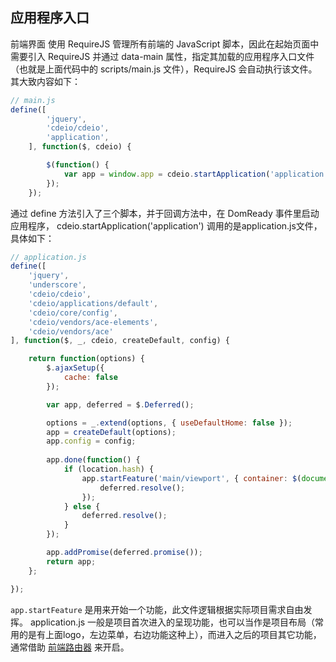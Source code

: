 ## 应用程序入口

前端界面 使用 RequireJS 管理所有前端的 JavaScript 脚本，因此在起始页面中需要引入 RequireJS 并通过 data-main 属性，指定其加载的应用程序入口文件（也就是上面代码中的 scripts/main.js 文件），RequireJS 会自动执行该文件。其大致内容如下：

```js
// main.js
define([
        'jquery',
        'cdeio/cdeio',
        'application',
    ], function($, cdeio) {

        $(function() {
            var app = window.app = cdeio.startApplication('application');
        });
    });
```

通过 define 方法引入了三个脚本，并于回调方法中，在 DomReady 事件里启动应用程序，
cdeio.startApplication('application') 调用的是application.js文件，具体如下：

```js
// application.js
define([
    'jquery',
    'underscore',
    'cdeio/cdeio',
    'cdeio/applications/default',
    'cdeio/core/config',
    'cdeio/vendors/ace-elements',
    'cdeio/vendors/ace'
], function($, _, cdeio, createDefault, config) {

    return function(options) {
        $.ajaxSetup({
            cache: false
        });

        var app, deferred = $.Deferred();

        options = _.extend(options, { useDefaultHome: false });
        app = createDefault(options);
        app.config = config;
        
        app.done(function() {
            if (location.hash) {
                app.startFeature('main/viewport', { container: $(document.body), ignoreExists: true }).done(function() {
                    deferred.resolve();
                });
            } else {
                deferred.resolve();
            }
        });

        app.addPromise(deferred.promise());
        return app;
    };

});

```
`app.startFeature` 是用来开始一个功能，此文件逻辑根据实际项目需求自由发挥。 application.js 一般是项目首次进入的呈现功能，也可以当作是项目布局（常用的是有上面logo，左边菜单，右边功能这种上），而进入之后的项目其它功能，通常借助 [前端路由器](/document/extention/ui/router.html) 来开启。